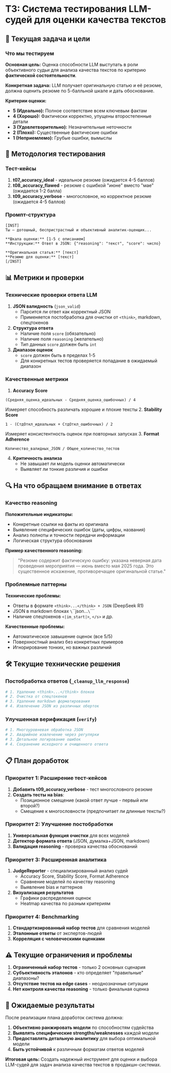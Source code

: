 # ТЗ: Система тестирования LLM-судей для оценки качества текстов

## 🎯 Текущая задача и цели

### Что мы тестируем

**Основная цель:** Оценка способности LLM выступать в роли объективного судьи для анализа качества текстов по критерию **фактической состоятельности**.

**Конкретная задача:** LLM получает оригинальную статью и её резюме, должна оценить резюме по 5-балльной шкале и дать обоснование.

**Критерии оценки:**

- **5 (Идеально):** Полное соответствие всем ключевым фактам
- **4 (Хорошо):** Фактически корректно, упущены второстепенные детали
- **3 (Удовлетворительно):** Незначительные неточности
- **2 (Плохо):** Существенные фактические ошибки
- **1 (Неприемлемо):** Грубые ошибки, вымыслы


## 🔬 Методология тестирования

### Тест-кейсы

1. **t07_accuracy_ideal** - идеальное резюме (ожидается 4-5 баллов)
2. **t08_accuracy_flawed** - резюме с ошибкой "июне" вместо "мае" (ожидается 1-2 балла)
3. **t09_accuracy_verbose** - многословное, но корректное резюме (ожидается 4-5 баллов)

### Промпт-структура

```
[INST]
Ты — дотошный, беспристрастный и объективный аналитик-оценщик...

**Шкала оценки:** [1-5 с описанием]
**Инструкции:** Ответ в JSON: {"reasoning": "текст", "score": число}

**Оригинальная статья:** [текст]
**Резюме для оценки:** [текст]
[/INST]
```


## 📊 Метрики и проверки

### Технические проверки ответа LLM

1. **JSON валидность** (`json_valid`)
    - Парсится ли ответ как корректный JSON
    - Применяется постобработка для очистки от `<think>`, markdown, спецтокенов
2. **Структура ответа**
    - Наличие поля `score` (обязательно)
    - Наличие поля `reasoning` (желательно)
    - Тип данных `score` должен быть `int`
3. **Диапазон оценок**
    - `score` должен быть в пределах 1-5
    - Для конкретных тестов проверяется попадание в ожидаемый диапазон

### Качественные метрики

1. **Accuracy Score**

```
(Средняя_оценка_идеальных - Средняя_оценка_ошибочных) / 4
```

Измеряет способность различать хорошие и плохие тексты
2. **Stability Score**

```
1 - (СтдОткл_идеальных + СтдОткл_ошибочных) / 2
```

Измеряет консистентность оценок при повторных запусках
3. **Format Adherence**

```
Количество_валидных_JSON / Общее_количество_тестов
```

4. **Критичность анализа**
    - Не завышает ли модель оценки автоматически
    - Выявляет ли тонкие различия и ошибки

## 🔍 На что обращаем внимание в ответах

### Качество reasoning

**Положительные индикаторы:**

- Конкретные ссылки на факты из оригинала
- Выявление специфических ошибок (даты, цифры, названия)
- Анализ полноты и точности передачи информации
- Логическая структура обоснования

**Пример качественного reasoning:**
> "Резюме содержит фактическую ошибку: указана неверная дата проведения мероприятия — июнь вместо мая 2025 года. Это существенное искажение, противоречащее оригинальной статье."

### Проблемные паттерны

**Технические проблемы:**

- Ответы в формате `<think>...</think> + JSON` (DeepSeek R1)
- JSON в markdown блоках `\`\`\`json...`\`\`\``
- Наличие спецтокенов `<|im_start|>`, `</s>` и др.

**Качественные проблемы:**

- Автоматическое завышение оценок (все 5/5)
- Поверхностный анализ без конкретных примеров
- Игнорирование тонких, но важных различий


## 🛠 Текущие технические решения

### Постобработка ответов (`_cleanup_llm_response`)

```python
# 1. Удаление <think>...</think> блоков
# 2. Очистка от спецтокенов  
# 3. Удаление markdown форматирования
# 4. Извлечение JSON из различных оберток
```


### Улучшенная верификация (`verify`)

```python
# 1. Многоуровневая обработка JSON
# 2. Аварийное извлечение через регулярки
# 3. Детальное логирование ошибок
# 4. Сохранение исходного и очищенного ответа
```


## 📋 План доработок

### Приоритет 1: Расширение тест-кейсов

1. **Добавить t09_accuracy_verbose** - тест многословного резюме
2. **Создать тесты на bias**:
    - Позиционное смещение (какой ответ лучше - первый или второй?)
    - Смещение к многословности (предпочитает ли длинные тексты?)

### Приоритет 2: Улучшение постобработки

1. **Универсальная функция очистки** для всех моделей
2. **Детектор формата ответа** (JSON, думалка+JSON, markdown)
3. **Валидация reasoning** - проверка качества обоснований

### Приоритет 3: Расширенная аналитика

1. **JudgeReporter** - специализированный анализ судей
    - Accuracy Score, Stability Score, Format Adherence
    - Сравнение моделей по качеству reasoning
    - Выявление bias и паттернов
2. **Визуализация результатов**
    - Графики распределения оценок
    - Heatmap качества по разным критериям

### Приоритет 4: Benchmarking

1. **Стандартизированный набор тестов** для сравнения моделей
2. **Эталонные ответы** от экспертов-людей
3. **Корреляция с человеческими оценками**

## ⚠️ Текущие ограничения и проблемы

1. **Ограниченный набор тестов** - только 2 основных сценария
2. **Субъективность эталонов** - кто определяет "правильные" диапазоны?
3. **Отсутствие тестов на edge cases** - неоднозначные ситуации
4. **Нет контроля качества reasoning** - только финальная оценка

## 🎯 Ожидаемые результаты

После реализации плана доработок система должна:

1. **Объективно ранжировать модели** по способностям судейства
2. **Выявлять специфические strengths/weaknesses** каждой модели
3. **Предоставлять детальную аналитику** для выбора оптимальной модели
4. **Быть устойчивой** к различным форматам ответов моделей

**Итоговая цель:** Создать надежный инструмент для оценки и выбора LLM-судей для задач анализа качества текстов в продакшн-системах.

